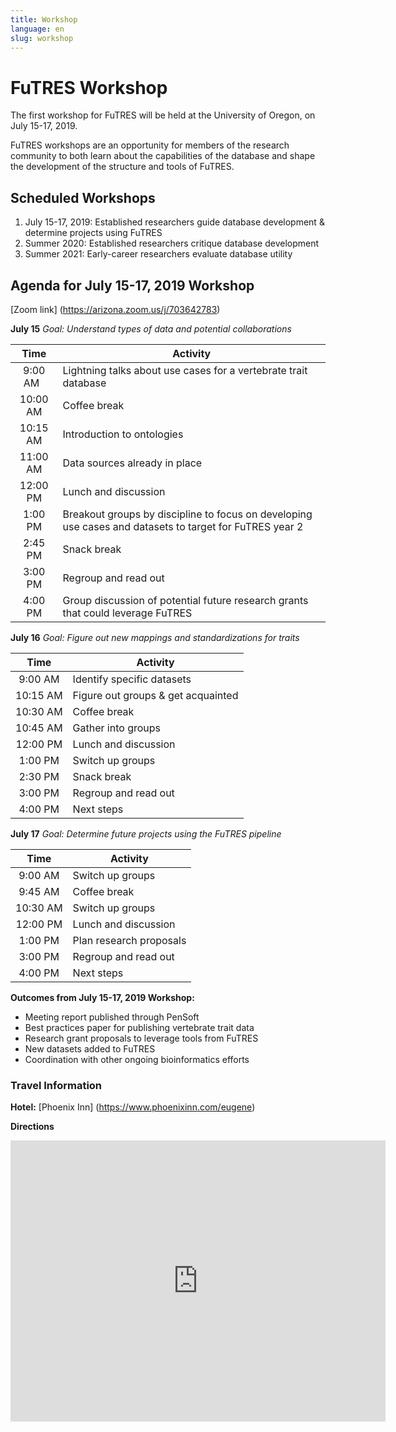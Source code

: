 ```yaml
---
title: Workshop
language: en
slug: workshop
---
```


# FuTRES Workshop
The first workshop for FuTRES will be held at the University of Oregon, on July 15-17, 2019.

FuTRES workshops are an opportunity for members of the research community to both learn about the capabilities of the database and shape the development of the structure and tools of FuTRES.

## Scheduled Workshops
1. July 15-17, 2019: Established researchers guide database development & determine projects using FuTRES
2. Summer 2020: Established researchers critique database development
3. Summer 2021: Early-career researchers evaluate database utility

## Agenda for July 15-17, 2019 Workshop

[Zoom link] (https://arizona.zoom.us/j/703642783)

**July 15**
*Goal: Understand types of data and potential collaborations*

| Time | Activity |
| :---: | --- |
| 9:00 AM &nbsp;| Lightning talks about use cases for a vertebrate trait database |
| 10:00 AM | Coffee break |
| 10:15 AM | Introduction to ontologies |
| 11:00 AM | Data sources already in place |
| 12:00 PM | Lunch and discussion |
| 1:00 PM | Breakout groups by discipline to focus on developing use cases and datasets to target for FuTRES year 2 |
| 2:45 PM | Snack break |
| 3:00 PM | Regroup and read out |
| 4:00 PM | Group discussion of potential future research grants that could leverage FuTRES |

**July 16**
*Goal: Figure out new mappings and standardizations for traits*

| Time | Activity |
| :---: | --- |
| 9:00 AM | Identify specific datasets |
| 10:15 AM | Figure out groups & get acquainted |
| 10:30 AM | Coffee break |
| 10:45 AM | Gather into groups |
| 12:00 PM | Lunch and discussion |
| 1:00 PM | Switch up groups |
| 2:30 PM | Snack break |
| 3:00 PM | Regroup and read out |
| 4:00 PM | Next steps |


**July 17**
*Goal: Determine future projects using the FuTRES pipeline*

| Time | Activity |
| :---: | --- |
| 9:00 AM | Switch up groups |
| 9:45 AM | Coffee break |
| 10:30 AM | Switch up groups |
| 12:00 PM | Lunch and discussion |
| 1:00 PM | Plan research proposals |
| 3:00 PM | Regroup and read out |
| 4:00 PM | Next steps |

**Outcomes from July 15-17, 2019 Workshop:**
- Meeting report published through PenSoft
- Best practices paper for publishing vertebrate trait data
- Research grant proposals to leverage tools from FuTRES
- New datasets added to FuTRES
- Coordination with other ongoing bioinformatics efforts

### Travel Information
**Hotel:** [Phoenix Inn] (https://www.phoenixinn.com/eugene)

**Directions**

<iframe src="https://www.google.com/maps/embed?pb=!1m18!1m12!1m3!1d2867.6704790774124!2d-123.08183858483429!3d44.048861934773804!2m3!1f0!2f0!3f0!3m2!1i1024!2i768!4f13.1!3m3!1m2!1s0x54c11e3d99b087c3%3A0xc244865c1730869a!2sPhoenix+Inn+Suites+Eugene!5e0!3m2!1sen!2sus!4v1559322049919!5m2!1sen!2sus" width="600" height="450" frameborder="0" style="border:0" allowfullscreen></iframe>

